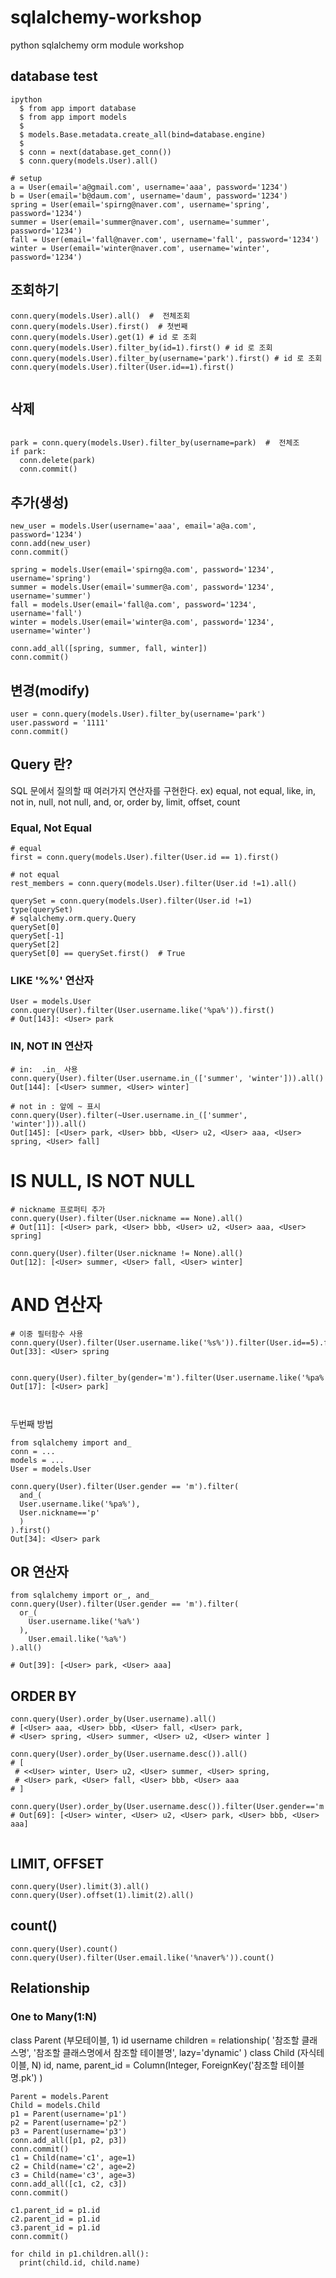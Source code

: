 # sqlalchemy-workshop

python sqlalchemy orm module workshop

## database test

```shell
ipython
  $ from app import database
  $ from app import models 
  $ 
  $ models.Base.metadata.create_all(bind=database.engine)
  $ 
  $ conn = next(database.get_conn())
  $ conn.query(models.User).all()
```

```shell
# setup 
a = User(email='a@gmail.com', username='aaa', password='1234')
b = User(email='b@daum.com', username='daum', password='1234')
spring = User(email='spirng@naver.com', username='spring', password='1234')
summer = User(email='summer@naver.com', username='summer', password='1234')
fall = User(email='fall@naver.com', username='fall', password='1234')
winter = User(email='winter@naver.com', username='winter', password='1234')

```

## 조회하기

```shell
conn.query(models.User).all()  #  전체조회 
conn.query(models.User).first()  # 첫번째 
conn.query(models.User).get(1) # id 로 조회  
conn.query(models.User).filter_by(id=1).first() # id 로 조회  
conn.query(models.User).filter_by(username='park').first() # id 로 조회
conn.query(models.User).filter(User.id==1).first()
  
```

## 삭제

```shell

park = conn.query(models.User).filter_by(username=park)  #  전체조
if park:
  conn.delete(park)
  conn.commit()
```

## 추가(생성)

```shell
new_user = models.User(username='aaa', email='a@a.com', password='1234')
conn.add(new_user)
conn.commit()

spring = models.User(email='spirng@a.com', password='1234', username='spring')
summer = models.User(email='summer@a.com', password='1234', username='summer')
fall = models.User(email='fall@a.com', password='1234', username='fall')
winter = models.User(email='winter@a.com', password='1234', username='winter')

conn.add_all([spring, summer, fall, winter])
conn.commit()
```

## 변경(modify)

```shell
user = conn.query(models.User).filter_by(username='park')
user.password = '1111'
conn.commit()

```

## Query 란?

SQL 문에서 질의할 때 여러가지 연산자를 구현한다. ex) equal, not equal, like, in, not in, null, not null, and, or, order by, limit, offset,
count

### Equal, Not Equal

```shell
# equal
first = conn.query(models.User).filter(User.id == 1).first()

# not equal
rest_members = conn.query(models.User).filter(User.id !=1).all()

querySet = conn.query(models.User).filter(User.id !=1)
type(querySet)
# sqlalchemy.orm.query.Query
querySet[0]
querySet[-1]
querySet[2]
querySet[0] == querySet.first()  # True
```

### LIKE '%%' 연산자

```shell
User = models.User
conn.query(User).filter(User.username.like('%pa%')).first()
# Out[143]: <User> park
```

### IN, NOT IN 연산자

```shell
# in:  .in_ 사용
conn.query(User).filter(User.username.in_(['summer', 'winter'])).all()
Out[144]: [<User> summer, <User> winter]

# not in : 앞에 ~ 표시 
conn.query(User).filter(~User.username.in_(['summer', 'winter'])).all()
Out[145]: [<User> park, <User> bbb, <User> u2, <User> aaa, <User> spring, <User> fall]

```

# IS NULL, IS NOT NULL

```shell
# nickname 프로퍼티 추가 
conn.query(User).filter(User.nickname == None).all()
# Out[11]: [<User> park, <User> bbb, <User> u2, <User> aaa, <User> spring]

conn.query(User).filter(User.nickname != None).all()
Out[12]: [<User> summer, <User> fall, <User> winter]

```

# AND 연산자

```shell
# 이중 필터함수 사용 
conn.query(User).filter(User.username.like('%s%')).filter(User.id==5).first()
Out[33]: <User> spring


conn.query(User).filter_by(gender='m').filter(User.username.like('%pa%')).all()
Out[17]: [<User> park]



```

두번째 방법

```shell
from sqlalchemy import and_
conn = ...
models = ...
User = models.User

conn.query(User).filter(User.gender == 'm').filter(
  and_(
  User.username.like('%pa%'),
  User.nickname=='p'
  )
).first()
Out[34]: <User> park

``` 

## OR 연산자

```shell
from sqlalchemy import or_, and_
conn.query(User).filter(User.gender == 'm').filter(
  or_(
    User.username.like('%a%')
  ),
    User.email.like('%a%')
).all()

# Out[39]: [<User> park, <User> aaa]

```

## ORDER BY

```shell
conn.query(User).order_by(User.username).all()
# [<User> aaa, <User> bbb, <User> fall, <User> park,
# <User> spring, <User> summer, <User> u2, <User> winter ]

conn.query(User).order_by(User.username.desc()).all()
# [
 # <<User> winter, User> u2, <User> summer, <User> spring, 
 # <User> park, <User> fall, <User> bbb, <User> aaa
# ]

conn.query(User).order_by(User.username.desc()).filter(User.gender=='m').all()
# Out[69]: [<User> winter, <User> u2, <User> park, <User> bbb, <User> aaa]


```

## LIMIT, OFFSET
```shell
conn.query(User).limit(3).all()
conn.query(User).offset(1).limit(2).all()

```

## count()
```shell
conn.query(User).count()
conn.query(User).filter(User.email.like('%naver%')).count()

```

## Relationship
### One to Many(1:N)
class Parent (부모테이블, 1)
  id
  username
  children = relationship(
            '참조할 클래스명',
            '참조할 클래스명에서 참조할 테이블명',
             lazy='dynamic'
)
class Child (자식테이블, N)
  id,
  name,
  parent_id = Column(Integer, 
                    ForeignKey('참조할 테이블명.pk')
)

```shell
Parent = models.Parent
Child = models.Child
p1 = Parent(username='p1')
p2 = Parent(username='p2')
p3 = Parent(username='p3')
conn.add_all([p1, p2, p3])
conn.commit()
c1 = Child(name='c1', age=1)
c2 = Child(name='c2', age=2)
c3 = Child(name='c3', age=3)
conn.add_all([c1, c2, c3])
conn.commit()

c1.parent_id = p1.id
c2.parent_id = p1.id
c3.parent_id = p1.id
conn.commit()

for child in p1.children.all():
  print(child.id, child.name)
```
